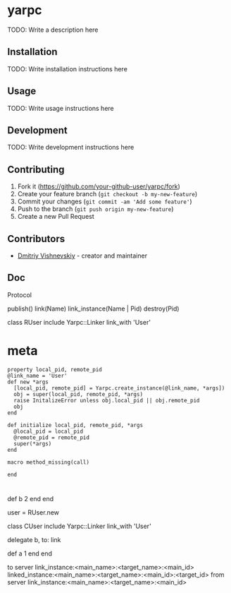 # yarpc

TODO: Write a description here

## Installation

TODO: Write installation instructions here

## Usage

TODO: Write usage instructions here

## Development

TODO: Write development instructions here

## Contributing

1. Fork it (<https://github.com/your-github-user/yarpc/fork>)
2. Create your feature branch (`git checkout -b my-new-feature`)
3. Commit your changes (`git commit -am 'Add some feature'`)
4. Push to the branch (`git push origin my-new-feature`)
5. Create a new Pull Request

## Contributors

- [Dmitriy Vishnevskiy](https://github.com/your-github-user) - creator and maintainer

## Doc

Protocol

publish()
link(Name)
link_instance(Name | Pid)
destroy(Pid)


class RUser
  include Yarpc::Linker
  link_with 'User'
  # meta
    property local_pid, remote_pid
    @link_name = 'User'
    def new *args
      [local_pid, remote_pid] = Yarpc.create_instance(@link_name, *args])
      obj = super(local_pid, remote_pid, *args)
      raise InitalizeError unless obj.local_pid || obj.remote_pid
      obj
    end

    def initialize local_pid, remote_pid, *args
      @local_pid = local_pid
      @remote_pid = remote_pid
      super(*args)
    end

    macro method_missing(call)

    end
  #
  def b
    2
  end
end

user = RUser.new

class CUser
  include Yarpc::Linker
  link_with 'User'

  delegate b, to: link

  def a
    1
  end
end



<!-- 
To send:
[ServerRef, Request]

ServerRef = nil | Name | pid()
Request = [ Object(name), Method(string) ]

class A
  def initialize
    @link = Yarpc.link('A')
  end
  def b
    @link.call('b')
  end

  private

  def handle_call caller

  end
end

class RemoteA
  attr_accessor :b

  def handle_call caller, method, args
    case 
  end

end -->


to server
  link_instance:<main_name>:<target_name>:<main_id>
  linked_instance:<main_name>:<target_name>:<main_id>:<target_id>
from server
  link_instance:<main_name>:<target_name>:<main_id>